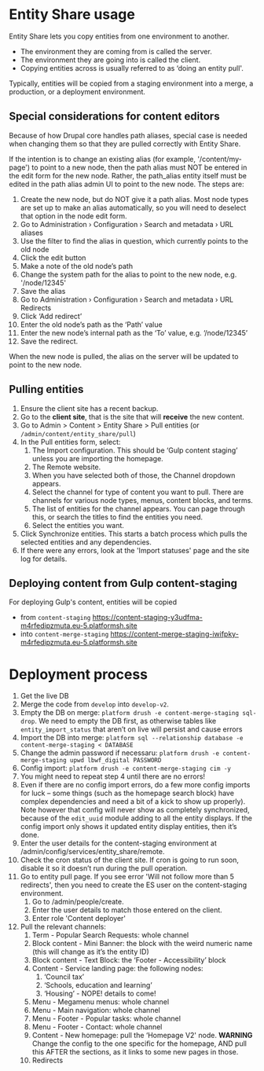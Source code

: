 # Entity Share usage

Entity Share lets you copy entities from one environment to another.

- The environment they are coming from is called the server.
- The environment they are going into is called the client.
- Copying entities across is usually referred to as ‘doing an entity pull'.

Typically, entities will be copied from a staging environment into a merge, a
production, or a deployment environment.

## Special considerations for content editors

Because of how Drupal core handles path aliases, special case is needed when
changing them so that they are pulled correctly with Entity Share.

If the intention is to change an existing alias (for example,
'/content/my-page') to point to a new node, then the path alias must NOT be
entered in the edit form for the new node. Rather, the path_alias entity itself
must be edited in the path alias admin UI to point to the new node. The steps
are:

1. Create the new node, but do NOT give it a path alias. Most node types are set
   up to make an alias automatically, so you will need to deselect that option
   in the node edit form.
2. Go to  Administration › Configuration › Search and metadata › URL aliases
3. Use the filter to find the alias in question, which currently points to the
   old node
4. Click the edit button
5. Make a note of the old node’s path
6. Change the system path for the alias to point to the new node, e.g.
   '/node/12345'
7. Save the alias
8. Go to Administration › Configuration › Search and metadata › URL Redirects
9. Click ‘Add redirect’
10. Enter the old node’s path as the ‘Path’ value
11. Enter the new node’s internal path as the ‘To’ value, e.g. ‘/node/12345’
12. Save the redirect.

When the new node is pulled, the alias on the server will be updated to point to
the new node.

## Pulling entities

1. Ensure the client site has a recent backup.
2. Go to the **client site**, that is the site that will **receive** the new
   content.
3. Go to Admin > Content > Entity Share > Pull entities (or
   `/admin/content/entity_share/pull`)
4. In the Pull entities form, select:
   1. The Import configuration. This should be ‘Gulp content staging’ unless you
      are importing the homepage.
   2. The Remote website.
   3. When you have selected both of those, the Channel dropdown appears.
   4. Select the channel for type of content you want to pull. There are
      channels for various node types, menus, content blocks, and terms.
   5. The list of entities for the channel appears. You can page through this,
      or search the titles to find the entities you need.
   6. Select the entities you want.
5. Click Synchronize entities. This starts a batch process which pulls the
   selected entities and any dependencies.
6. If there were any errors, look at the 'Import statuses' page and the site log
   for details.

## Deploying content from Gulp content-staging

For deploying Gulp's content, entities will be copied

- from `content-staging` https://content-staging-y3udfma-m4rfedipzmuta.eu-5.platformsh.site
- into `content-merge-staging` https://content-merge-staging-iwifpky-m4rfedipzmuta.eu-5.platformsh.site

# Deployment process

1. Get the live DB
2. Merge the code from `develop` into `develop-v2`.
3. Empty the DB on merge: `platform drush -e content-merge-staging sql-drop`. We
   need to empty the DB first, as otherwise tables like `entity_import_status`
   that aren’t on live will persist and cause errors
4. Import the DB into merge: `platform sql --relationship database -e content-merge-staging < DATABASE`
5. Change the admin password if necessaru: `platform drush -e content-merge-staging upwd lbwf_digital PASSWORD`
6. Config import: `platform drush -e content-merge-staging cim -y`
7. You might need to repeat step 4 until there are no errors!
8. Even if there are no config import errors, do a few more config imports for
   luck – some things (such as the homepage search block) have complex
   dependencies and need a bit of a kick to show up properly). Note however that
   config will never show as completely synchronized, because of the `edit_uuid`
   module adding to all the entity displays. If the config import only shows it
   updated entity display entities, then it’s done.
9. Enter the user details for the content-staging environment at /admin/config/services/entity_share/remote.
10. Check the cron status of the client site. If cron is going to run soon,
    disable it so it doesn’t run during the pull operation.
11. Go to entity pull page. If you see error 'Will not follow more than 5
    redirects', then you need to create the ES user on the content-staging
    environment.
    1. Go to /admin/people/create.
    2. Enter the user details to match those entered on the client.
    3. Enter role 'Content deployer'
12. Pull the relevant channels:
    1. Term - Popular Search Requests: whole channel
    2. Block content - Mini Banner: the block with the weird numeric name (this will change as it’s the entity ID)
    3. Block content - Text Block: the ‘Footer - Accessibility’ block
    4. Content - Service landing page: the following nodes:
       1. ‘Council tax’
       2. ‘Schools, education and learning’
       3. ‘Housing’ - NOPE! details to come!
    5. Menu - Megamenu menus: whole channel
    6. Menu - Main navigation: whole channel
    7. Menu - Footer - Popular tasks: whole channel
    8. Menu - Footer - Contact: whole channel
    9. Content - New homepage: pull the ‘Homepage V2' node. **WARNING** Change
       the config to the one specific for the homepage, AND pull this AFTER the
       sections, as it links to some new pages in those.
    10. Redirects
